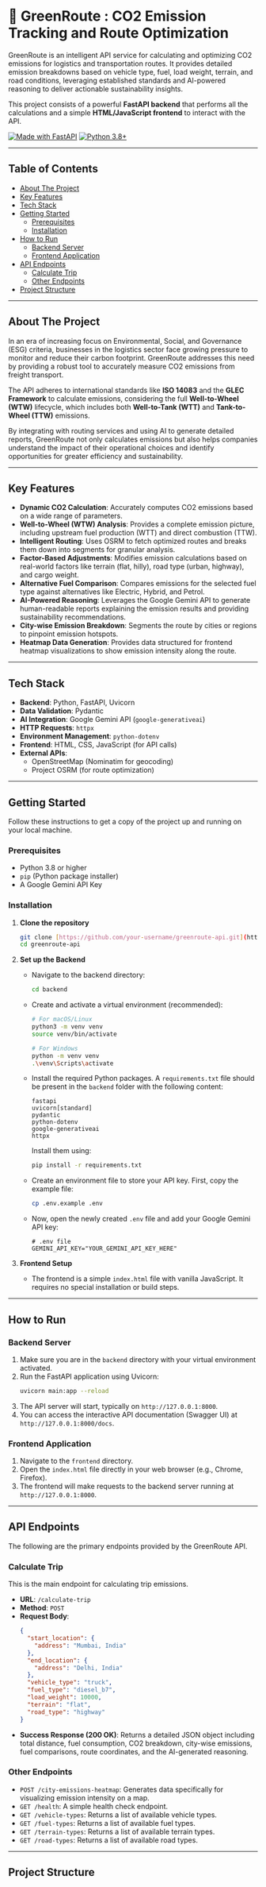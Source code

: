 # 🌿 GreenRoute : CO2 Emission Tracking and Route Optimization

GreenRoute is an intelligent API service for calculating and optimizing CO2 emissions for logistics and transportation routes. It provides detailed emission breakdowns based on vehicle type, fuel, load weight, terrain, and road conditions, leveraging established standards and AI-powered reasoning to deliver actionable sustainability insights.

This project consists of a powerful **FastAPI backend** that performs all the calculations and a simple **HTML/JavaScript frontend** to interact with the API.

[![Made with FastAPI](https://img.shields.io/badge/Made%20with-FastAPI-brightgreen.svg)](https://fastapi.tiangolo.com/)
[![Python 3.8+](https://img.shields.io/badge/python-3.8+-blue.svg)](https://www.python.org/downloads/release/python-380/)

***

## Table of Contents

- [About The Project](#about-the-project)
- [Key Features](#key-features)
- [Tech Stack](#tech-stack)
- [Getting Started](#getting-started)
  - [Prerequisites](#prerequisites)
  - [Installation](#installation)
- [How to Run](#how-to-run)
  - [Backend Server](#backend-server)
  - [Frontend Application](#frontend-application)
- [API Endpoints](#api-endpoints)
  - [Calculate Trip](#calculate-trip)
  - [Other Endpoints](#other-endpoints)
- [Project Structure](#project-structure)

***

## About The Project

In an era of increasing focus on Environmental, Social, and Governance (ESG) criteria, businesses in the logistics sector face growing pressure to monitor and reduce their carbon footprint. GreenRoute addresses this need by providing a robust tool to accurately measure CO2 emissions from freight transport.

The API adheres to international standards like **ISO 14083** and the **GLEC Framework** to calculate emissions, considering the full **Well-to-Wheel (WTW)** lifecycle, which includes both **Well-to-Tank (WTT)** and **Tank-to-Wheel (TTW)** emissions.

By integrating with routing services and using AI to generate detailed reports, GreenRoute not only calculates emissions but also helps companies understand the impact of their operational choices and identify opportunities for greater efficiency and sustainability.

***

## Key Features

-   **Dynamic CO2 Calculation**: Accurately computes CO2 emissions based on a wide range of parameters.
-   **Well-to-Wheel (WTW) Analysis**: Provides a complete emission picture, including upstream fuel production (WTT) and direct combustion (TTW).
-   **Intelligent Routing**: Uses OSRM to fetch optimized routes and breaks them down into segments for granular analysis.
-   **Factor-Based Adjustments**: Modifies emission calculations based on real-world factors like terrain (flat, hilly), road type (urban, highway), and cargo weight.
-   **Alternative Fuel Comparison**: Compares emissions for the selected fuel type against alternatives like Electric, Hybrid, and Petrol.
-   **AI-Powered Reasoning**: Leverages the Google Gemini API to generate human-readable reports explaining the emission results and providing sustainability recommendations.
-   **City-wise Emission Breakdown**: Segments the route by cities or regions to pinpoint emission hotspots.
-   **Heatmap Data Generation**: Provides data structured for frontend heatmap visualizations to show emission intensity along the route.

***

## Tech Stack

-   **Backend**: Python, FastAPI, Uvicorn
-   **Data Validation**: Pydantic
-   **AI Integration**: Google Gemini API (`google-generativeai`)
-   **HTTP Requests**: `httpx`
-   **Environment Management**: `python-dotenv`
-   **Frontend**: HTML, CSS, JavaScript (for API calls)
-   **External APIs**:
    -   OpenStreetMap (Nominatim for geocoding)
    -   Project OSRM (for route optimization)

***

## Getting Started

Follow these instructions to get a copy of the project up and running on your local machine.

### Prerequisites

-   Python 3.8 or higher
-   `pip` (Python package installer)
-   A Google Gemini API Key

### Installation

1.  **Clone the repository**
    ```sh
    git clone [https://github.com/your-username/greenroute-api.git](https://github.com/your-username/greenroute-api.git)
    cd greenroute-api
    ```

2.  **Set up the Backend**
    -   Navigate to the backend directory:
        ```sh
        cd backend
        ```
    -   Create and activate a virtual environment (recommended):
        ```sh
        # For macOS/Linux
        python3 -m venv venv
        source venv/bin/activate

        # For Windows
        python -m venv venv
        .\venv\Scripts\activate
        ```
    -   Install the required Python packages. A `requirements.txt` file should be present in the `backend` folder with the following content:
        ```
        fastapi
        uvicorn[standard]
        pydantic
        python-dotenv
        google-generativeai
        httpx
        ```
        Install them using:
        ```sh
        pip install -r requirements.txt
        ```
    -   Create an environment file to store your API key. First, copy the example file:
        ```sh
        cp .env.example .env
        ```
    -   Now, open the newly created `.env` file and add your Google Gemini API key:
        ```
        # .env file
        GEMINI_API_KEY="YOUR_GEMINI_API_KEY_HERE"
        ```

3.  **Frontend Setup**
    -   The frontend is a simple `index.html` file with vanilla JavaScript. It requires no special installation or build steps.

***

## How to Run

### Backend Server

1.  Make sure you are in the `backend` directory with your virtual environment activated.
2.  Run the FastAPI application using Uvicorn:
    ```sh
    uvicorn main:app --reload
    ```
3.  The API server will start, typically on `http://127.0.0.1:8000`.
4.  You can access the interactive API documentation (Swagger UI) at `http://127.0.0.1:8000/docs`.

### Frontend Application

1.  Navigate to the `frontend` directory.
2.  Open the `index.html` file directly in your web browser (e.g., Chrome, Firefox).
3.  The frontend will make requests to the backend server running at `http://127.0.0.1:8000`.

***

## API Endpoints

The following are the primary endpoints provided by the GreenRoute API.

### Calculate Trip

This is the main endpoint for calculating trip emissions.

-   **URL**: `/calculate-trip`
-   **Method**: `POST`
-   **Request Body**:
    ```json
    {
      "start_location": {
        "address": "Mumbai, India"
      },
      "end_location": {
        "address": "Delhi, India"
      },
      "vehicle_type": "truck",
      "fuel_type": "diesel_b7",
      "load_weight": 10000,
      "terrain": "flat",
      "road_type": "highway"
    }
    ```
-   **Success Response (200 OK)**:
    Returns a detailed JSON object including total distance, fuel consumption, CO2 breakdown, city-wise emissions, fuel comparisons, route coordinates, and the AI-generated reasoning.

### Other Endpoints

-   `POST /city-emissions-heatmap`: Generates data specifically for visualizing emission intensity on a map.
-   `GET /health`: A simple health check endpoint.
-   `GET /vehicle-types`: Returns a list of available vehicle types.
-   `GET /fuel-types`: Returns a list of available fuel types.
-   `GET /terrain-types`: Returns a list of available terrain types.
-   `GET /road-types`: Returns a list of available road types.

***

## Project Structure
